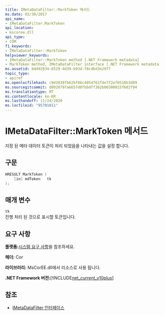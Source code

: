 ```yaml
---
title: IMetaDataFilter::MarkToken 메서드
ms.date: 03/30/2017
api_name:
- IMetaDataFilter.MarkToken
api_location:
- mscoree.dll
api_type:
- COM
f1_keywords:
- IMetaDataFilter::MarkToken
helpviewer_keywords:
- IMetaDataFilter::MarkToken method [.NET Framework metadata]
- MarkToken method, IMetaDataFilter interface [.NET Framework metadata]
ms.assetid: bd492834-6529-4d39-b93d-f8cdbd3e297f
topic_type:
- apiref
ms.openlocfilehash: c942838fb62bf86c4054761f4e7f2ef0518b3d89
ms.sourcegitcommit: d8020797a6657d0fbbdff362b80300815f682f94
ms.translationtype: MT
ms.contentlocale: ko-KR
ms.lasthandoff: 11/24/2020
ms.locfileid: "95701811"
---
```

# <a name="imetadatafiltermarktoken-method"></a>IMetaDataFilter::MarkToken 메서드

지정 된 메타 데이터 토큰이 처리 되었음을 나타내는 값을 설정 합니다.  
  
## <a name="syntax"></a>구문  
  
```cpp  
HRESULT MarkToken (  
    [in] mdToken   tk  
);  
```  
  
## <a name="parameters"></a>매개 변수  

 `tk`  
 진행 처리 된 것으로 표시할 토큰입니다.  
  
## <a name="requirements"></a>요구 사항  

 **플랫폼:**[시스템 요구 사항](../../get-started/system-requirements.md)을 참조하세요.  
  
 **헤더:** Cor  
  
 **라이브러리:** MsCorEE.dll에서 리소스로 사용 됩니다.  
  
 **.NET Framework 버전:**[!INCLUDE[net_current_v10plus](../../../../includes/net-current-v10plus-md.md)]  
  
## <a name="see-also"></a>참조

- [IMetaDataFilter 인터페이스](imetadatafilter-interface.md)
